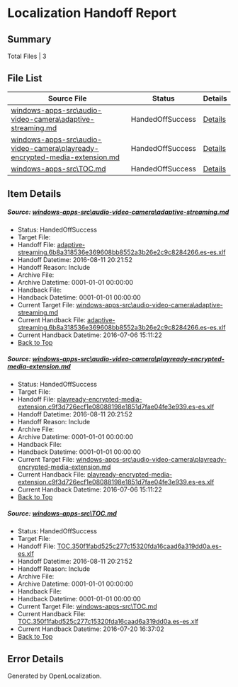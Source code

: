 # <a name='report-top'></a> Localization Handoff Report

## Summary
 Total Files | 3

## File List
 Source File | Status | Details 
 ----------- | ------ | ------- 
 [windows-apps-src\audio-video-camera\adaptive-streaming.md](https://github.com/Microsoft/windows-apps/blob/d0941887ebc17f3665302fae6c7b0a124dfb5a0b/windows-apps-src/audio-video-camera/adaptive-streaming.md) | HandedOffSuccess | [Details](#431fa345c0135a08c1da68904a8d58d969490a8d158)
 [windows-apps-src\audio-video-camera\playready-encrypted-media-extension.md](https://github.com/Microsoft/windows-apps/blob/15b8c2cac08e59cfd9bd2c97c3a146cbc2be5548/windows-apps-src/audio-video-camera/playready-encrypted-media-extension.md) | HandedOffSuccess | [Details](#eb85d9ea29917788612e0aa755465dbd6d1b9ba91648)
 [windows-apps-src\TOC.md](https://github.com/Microsoft/windows-apps/blob/6de87adaaab0a1a1f5df476a87c55827948552bf/windows-apps-src/TOC.md) | HandedOffSuccess | [Details](#0b3a2552b4d1bc18316e157533682ee7b947bc357937)

## Item Details
##### <a name='431fa345c0135a08c1da68904a8d58d969490a8d158'></a> Source: [windows-apps-src\audio-video-camera\adaptive-streaming.md](https://github.com/Microsoft/windows-apps/blob/d0941887ebc17f3665302fae6c7b0a124dfb5a0b/windows-apps-src/audio-video-camera/adaptive-streaming.md)
* Status: HandedOffSuccess
* Target File: 
* Handoff File: [adaptive-streaming.6b8a318536e369608bb8552a3b26e2c9c8284266.es-es.xlf](https://github.com/Microsoft/WDG.handoff/blob/ea2799271df301ef0ebb928c8ce1b244058592e6/ol-handoff/Microsoft/windows-apps.es-es/master/adaptive-streaming.6b8a318536e369608bb8552a3b26e2c9c8284266.es-es.xlf)
* Handoff Datetime: 2016-08-11 20:21:52
* Handoff Reason: Include
* Archive File: 
* Archive Datetime: 0001-01-01 00:00:00
* Handback File: 
* Handback Datetime: 0001-01-01 00:00:00
* Current Target File: [windows-apps-src\audio-video-camera\adaptive-streaming.md](https://github.com/Microsoft/windows-apps.es-es/blob/e53f454bc4c461b2434c3387589e28a597068263/windows-apps-src/audio-video-camera/adaptive-streaming.md)
* Current Handback File: [adaptive-streaming.6b8a318536e369608bb8552a3b26e2c9c8284266.es-es.xlf](https://github.com/Microsoft/WDG.handback/blob/45ea58b222954eb601000ff83302f042237b5a2e/ol-handback/Microsoft/windows-apps.es-es/master/adaptive-streaming.6b8a318536e369608bb8552a3b26e2c9c8284266.es-es.xlf)
* Current Handback Datetime: 2016-07-06 15:11:22
* [Back to Top](#report-top)

##### <a name='eb85d9ea29917788612e0aa755465dbd6d1b9ba91648'></a> Source: [windows-apps-src\audio-video-camera\playready-encrypted-media-extension.md](https://github.com/Microsoft/windows-apps/blob/15b8c2cac08e59cfd9bd2c97c3a146cbc2be5548/windows-apps-src/audio-video-camera/playready-encrypted-media-extension.md)
* Status: HandedOffSuccess
* Target File: 
* Handoff File: [playready-encrypted-media-extension.c9f3d726ecf1e08088198e1851d7fae04fe3e939.es-es.xlf](https://github.com/Microsoft/WDG.handoff/blob/ea2799271df301ef0ebb928c8ce1b244058592e6/ol-handoff/Microsoft/windows-apps.es-es/master/playready-encrypted-media-extension.c9f3d726ecf1e08088198e1851d7fae04fe3e939.es-es.xlf)
* Handoff Datetime: 2016-08-11 20:21:52
* Handoff Reason: Include
* Archive File: 
* Archive Datetime: 0001-01-01 00:00:00
* Handback File: 
* Handback Datetime: 0001-01-01 00:00:00
* Current Target File: [windows-apps-src\audio-video-camera\playready-encrypted-media-extension.md](https://github.com/Microsoft/windows-apps.es-es/blob/e53f454bc4c461b2434c3387589e28a597068263/windows-apps-src/audio-video-camera/playready-encrypted-media-extension.md)
* Current Handback File: [playready-encrypted-media-extension.c9f3d726ecf1e08088198e1851d7fae04fe3e939.es-es.xlf](https://github.com/Microsoft/WDG.handback/blob/45ea58b222954eb601000ff83302f042237b5a2e/ol-handback/Microsoft/windows-apps.es-es/master/playready-encrypted-media-extension.c9f3d726ecf1e08088198e1851d7fae04fe3e939.es-es.xlf)
* Current Handback Datetime: 2016-07-06 15:11:22
* [Back to Top](#report-top)

##### <a name='0b3a2552b4d1bc18316e157533682ee7b947bc357937'></a> Source: [windows-apps-src\TOC.md](https://github.com/Microsoft/windows-apps/blob/6de87adaaab0a1a1f5df476a87c55827948552bf/windows-apps-src/TOC.md)
* Status: HandedOffSuccess
* Target File: 
* Handoff File: [TOC.350f1fabd525c277c15320fda16caad6a319dd0a.es-es.xlf](https://github.com/Microsoft/WDG.handoff/blob/ea2799271df301ef0ebb928c8ce1b244058592e6/ol-handoff/Microsoft/windows-apps.es-es/master/TOC.350f1fabd525c277c15320fda16caad6a319dd0a.es-es.xlf)
* Handoff Datetime: 2016-08-11 20:21:52
* Handoff Reason: Include
* Archive File: 
* Archive Datetime: 0001-01-01 00:00:00
* Handback File: 
* Handback Datetime: 0001-01-01 00:00:00
* Current Target File: [windows-apps-src\TOC.md](https://github.com/Microsoft/windows-apps.es-es/blob/ae25724f2c2f0d2747098f5df2f0d64c8f04d5a1/windows-apps-src/TOC.md)
* Current Handback File: [TOC.350f1fabd525c277c15320fda16caad6a319dd0a.es-es.xlf](https://github.com/Microsoft/WDG.handback/blob/9646d4157c932fa06798caec79eed2dd516cb04b/ol-handback/Microsoft/windows-apps.es-es/master/TOC.350f1fabd525c277c15320fda16caad6a319dd0a.es-es.xlf)
* Current Handback Datetime: 2016-07-20 16:37:02
* [Back to Top](#report-top)


## Error Details

Generated by OpenLocalization.
